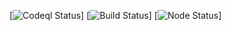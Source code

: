 [//]: # (https://github.com/thoser666/TheNurseJavaAngular/actions/workflows/codeql.yml/badge.svg?branch=develop)

[//]: # (https://github.com/thoser666/TheNurseJavaAngular/actions/workflows/build.yml/badge.svg?branch=develop)

[//]: # (https://github.com/thoser666/TheNurseJavaAngular/actions/workflows/nodejs.yml/badge.svg?branch=develop)

[![Codeql Status](https://github.com/thoser666/TheNurseJavaAngular/actions/workflows/codeql.yml/badge.svg?branch=develop)]
[![Build Status](https://github.com/thoser666/TheNurseJavaAngular/actions/workflows/build.yml/badge.svg?branch=develop)]
[![Node Status](https://github.com/thoser666/TheNurseJavaAngular/actions/workflows/nodejs.yml/badge.svg?branch=develop)]


